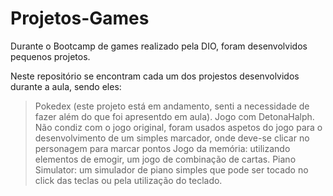 # Projetos-Games

Durante o Bootcamp de games realizado pela DIO, foram desenvolvidos pequenos projetos.

Neste repositório se encontram cada um dos projestos desenvolvidos durante a aula, sendo eles:

> Pokedex (este projeto está em andamento, senti a necessidade de fazer além do que foi apresentdo em aula).
> Jogo com DetonaHalph. Não condiz com o jogo original, foram usados aspetos do jogo para o desenvolvimento de um simples marcador, onde deve-se clicar no personagem para marcar pontos
> Jogo da memória: utilizando elementos de emogir, um jogo de combinação de cartas.
> Piano Simulator: um simulador de piano simples que pode ser tocado no click das teclas ou pela utilização do teclado.

